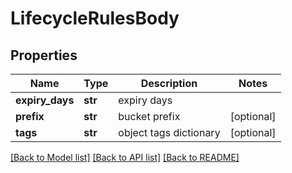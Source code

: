 # LifecycleRulesBody

## Properties
Name | Type | Description | Notes
------------ | ------------- | ------------- | -------------
**expiry_days** | **str** | expiry days | 
**prefix** | **str** | bucket prefix | [optional] 
**tags** | **str** | object tags dictionary | [optional] 

[[Back to Model list]](../README.md#documentation-for-models) [[Back to API list]](../README.md#documentation-for-api-endpoints) [[Back to README]](../README.md)

